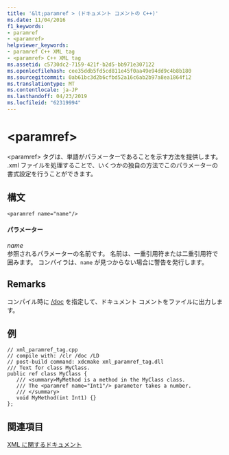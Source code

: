 ```yaml
---
title: '&lt;paramref > (ドキュメント コメントの C++)'
ms.date: 11/04/2016
f1_keywords:
- paramref
- <paramref>
helpviewer_keywords:
- paramref C++ XML tag
- <paramref> C++ XML tag
ms.assetid: c5730dc2-7159-421f-b2d5-bb971e307122
ms.openlocfilehash: cee35ddb5fd5cd811e45f0aa49e94dd9c4b8b180
ms.sourcegitcommit: 0ab61bc3d2b6cfbd52a16c6ab2b97a8ea1864f12
ms.translationtype: MT
ms.contentlocale: ja-JP
ms.lasthandoff: 04/23/2019
ms.locfileid: "62319994"
---
```

# <a name="ltparamrefgt"></a>&lt;paramref&gt;

\<paramref> タグは、単語がパラメーターであることを示す方法を提供します。 .xml ファイルを処理することで、いくつかの独自の方法でこのパラメーターの書式設定を行うことができます。

## <a name="syntax"></a>構文

```
<paramref name="name"/>
```

#### <a name="parameters"></a>パラメーター

*name*<br/>
参照されるパラメーターの名前です。  名前は、一重引用符または二重引用符で囲みます。  コンパイラは、`name` が見つからない場合に警告を発行します。

## <a name="remarks"></a>Remarks

コンパイル時に [/doc](doc-process-documentation-comments-c-cpp.md) を指定して、ドキュメント コメントをファイルに出力します。

## <a name="example"></a>例

```
// xml_paramref_tag.cpp
// compile with: /clr /doc /LD
// post-build command: xdcmake xml_paramref_tag.dll
/// Text for class MyClass.
public ref class MyClass {
   /// <summary>MyMethod is a method in the MyClass class.
   /// The <paramref name="Int1"/> parameter takes a number.
   /// </summary>
   void MyMethod(int Int1) {}
};
```

## <a name="see-also"></a>関連項目

[XML に関するドキュメント](xml-documentation-visual-cpp.md)
